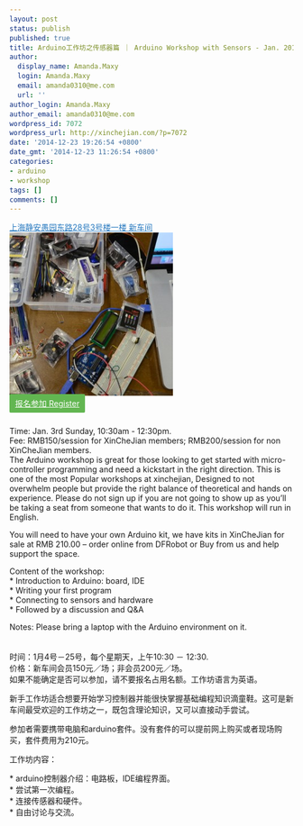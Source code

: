 ```yaml
---
layout: post
status: publish
published: true
title: Arduino工作坊之传感器篇 ｜ Arduino Workshop with Sensors - Jan. 2015
author:
  display_name: Amanda.Maxy
  login: Amanda.Maxy
  email: amanda0310@me.com
  url: ''
author_login: Amanda.Maxy
author_email: amanda0310@me.com
wordpress_id: 7072
wordpress_url: http://xinchejian.com/?p=7072
date: '2014-12-23 19:26:54 +0800'
date_gmt: '2014-12-23 11:26:54 +0800'
categories:
- arduino
- workshop
tags: []
comments: []
---
```

<p><a style="color: #2578bf;" href="http://xinchejian.huodongxing.com/event/map/5244063275800" target="_blank">上海静安愚园东路28号3号楼一楼 新车间</a><br />
<a href="/uploads/2014/12/600_431999265.jpeg"><img src="/uploads/2014/12/600_431999265-290x290.jpeg" alt="600_431999265" width="290" height="290" class="aligncenter size-thumbnail wp-image-7073" /></a><br />
<a style="background-color:#62b651;color:white;border-radius:2px;cursor:pointer;font-size:14px;padding:8px 10px;" href="http://www.huodongxing.com/event/9263588870500" target="_blank" title="立即报名">报名参加 Register</a></p>
<p><!--:en--><br />
Time: Jan. 3rd Sunday, 10:30am - 12:30pm.<br />
Fee: RMB150/session for XinCheJian members; RMB200/session for non XinCheJian members.<br />
The Arduino workshop is great for those looking to get started with micro-controller programming and need a kickstart in the right direction. This is one of the most Popular workshops at xinchejian, Designed to not overwhelm people but provide the right balance of theoretical and hands on experience. Please do not sign up if you are not going to show up as you&rsquo;ll be taking a seat from someone that wants to do it. This workshop will run in English.</p>
<p>You will need to have your own Arduino kit, we have kits in XinCheJian for sale at RMB 210.00 &ndash; order online from DFRobot or Buy from us and help support the space.</p>
<p>Content of the workshop:<br />
* Introduction to Arduino: board, IDE<br />
* Writing your first program<br />
* Connecting to sensors and hardware<br />
* Followed by a discussion and Q&A</p>
<p>Notes: Please bring a laptop with the Arduino environment on it.<br />
<!--:--><br />
<!--:zh--><br />
时间：1月4号－25号，每个星期天，上午10:30 － 12:30.<br />
价格：新车间会员150元／场；非会员200元／场。<br />
如果不能确定是否可以参加，请不要报名占用名额。工作坊语言为英语。</p>
<p>新手工作坊适合想要开始学习控制器并能很快掌握基础编程知识滴童鞋。这可是新车间最受欢迎的工作坊之一，既包含理论知识，又可以直接动手尝试。</p>
<p>参加者需要携带电脑和arduino套件。没有套件的可以提前网上购买或者现场购买，套件费用为210元。</p>
<p>工作坊内容：</p>
<p>* arduino控制器介绍：电路板，IDE编程界面。<br />
* 尝试第一次编程。<br />
* 连接传感器和硬件。<br />
* 自由讨论与交流。<br />
<!--:--></p>
